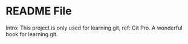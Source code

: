 # README File
Intro:
This project is only used for learning git, ref: Git Pro.
A wonderful book for learning git.
